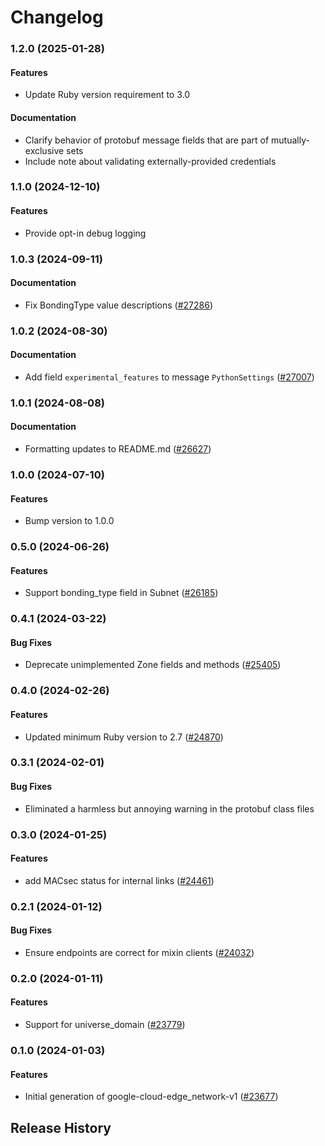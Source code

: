 # Changelog

### 1.2.0 (2025-01-28)

#### Features

* Update Ruby version requirement to 3.0 
#### Documentation

* Clarify behavior of protobuf message fields that are part of mutually-exclusive sets 
* Include note about validating externally-provided credentials 

### 1.1.0 (2024-12-10)

#### Features

* Provide opt-in debug logging 

### 1.0.3 (2024-09-11)

#### Documentation

* Fix BondingType value descriptions ([#27286](https://github.com/googleapis/google-cloud-ruby/issues/27286)) 

### 1.0.2 (2024-08-30)

#### Documentation

* Add field `experimental_features` to message `PythonSettings` ([#27007](https://github.com/googleapis/google-cloud-ruby/issues/27007)) 

### 1.0.1 (2024-08-08)

#### Documentation

* Formatting updates to README.md ([#26627](https://github.com/googleapis/google-cloud-ruby/issues/26627)) 

### 1.0.0 (2024-07-10)

#### Features

* Bump version to 1.0.0 

### 0.5.0 (2024-06-26)

#### Features

* Support bonding_type field in Subnet ([#26185](https://github.com/googleapis/google-cloud-ruby/issues/26185)) 

### 0.4.1 (2024-03-22)

#### Bug Fixes

* Deprecate unimplemented Zone fields and methods ([#25405](https://github.com/googleapis/google-cloud-ruby/issues/25405)) 

### 0.4.0 (2024-02-26)

#### Features

* Updated minimum Ruby version to 2.7 ([#24870](https://github.com/googleapis/google-cloud-ruby/issues/24870)) 

### 0.3.1 (2024-02-01)

#### Bug Fixes

* Eliminated a harmless but annoying warning in the protobuf class files 

### 0.3.0 (2024-01-25)

#### Features

* add MACsec status for internal links ([#24461](https://github.com/googleapis/google-cloud-ruby/issues/24461)) 

### 0.2.1 (2024-01-12)

#### Bug Fixes

* Ensure endpoints are correct for mixin clients ([#24032](https://github.com/googleapis/google-cloud-ruby/issues/24032)) 

### 0.2.0 (2024-01-11)

#### Features

* Support for universe_domain ([#23779](https://github.com/googleapis/google-cloud-ruby/issues/23779)) 

### 0.1.0 (2024-01-03)

#### Features

* Initial generation of google-cloud-edge_network-v1 ([#23677](https://github.com/googleapis/google-cloud-ruby/issues/23677)) 

## Release History
